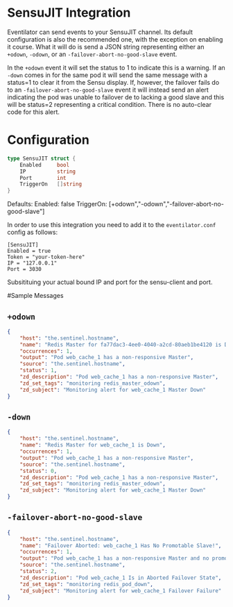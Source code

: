 # SensuJIT Integration

Eventilator can send events to your SensuJIT channel. Its default configuration
is also the recommended one, with the exception on enabling it course. What it
will do is send a JSON string representing either an `+odown`, `-odown`, or an
`-failover-abort-no-good-slave` event.

In the `+odown` event it will set the status to 1 to indicate this is a
warning. If an `-down` comes in for the same pod it will send the same message
with a status=1 to clear it from the Sensu display. If, however, the failover
fails do to an `-failover-abort-no-good-slave` event it will instead send an
alert indicating the pod was unable to failover de to lacking a good slave and
this will be status=2 representing a critical condition. There is no auto-clear
code for this alert.


# Configuration

``` go
type SensuJIT struct {
    Enabled     bool 
    IP       	string
	Port 		int
    TriggerOn   []string
}
```


Defaults:
	Enabled: false
	TriggerOn: [+odown","-odown","-failover-abort-no-good-slave"]

In order to use this integration you need to add it to the `eventilator.conf` config as follows:

```
[SensuJIT]
Enabled = true
Token = "your-token-here"
IP = "127.0.0.1"
Port = 3030
```

Subsitituing your actual bound IP and port for the sensu-client and port.


#Sample Messages

## `+odown`
```json
{
    "host": "the.sentinel.hostname",
    "name": "Redis Master for fa77dac3-4ee0-4040-a2cd-80aeb1be4120 is Down",
    "occurrences": 1,
    "output": "Pod web_cache_1 has a non-responsive Master",
    "source": "the.sentinel.hostname",
    "status": 1,
    "zd_description": "Pod web_cache_1 has a non-responsive Master",
    "zd_set_tags": "monitoring redis_master_odown",
    "zd_subject": "Monitoring alert for web_cache_1 Master Down"
}
```


## `-down`
```json
{
    "host": "the.sentinel.hostname",
    "name": "Redis Master for web_cache_1 is Down",
    "occurrences": 1,
    "output": "Pod web_cache_1 has a non-responsive Master",
    "source": "the.sentinel.hostname",
    "status": 0,
    "zd_description": "Pod web_cache_1 has a non-responsive Master",
    "zd_set_tags": "monitoring redis_master_odown",
    "zd_subject": "Monitoring alert for web_cache_1 Master Down"
}
```

## `-failover-abort-no-good-slave`
```json
{
    "host": "the.sentinel.hostname",
    "name": "Failover Aborted: web_cache_1 Has No Promotable Slave!",
    "occurrences": 1,
    "output": "Pod web_cache_1 has a non-responsive Master and no promotable slave",
    "source": "the.sentinel.hostname",
    "status": 2,
    "zd_description": "Pod web_cache_1 Is in Aborted Failover State",
    "zd_set_tags": "monitoring redis_pod_down",
    "zd_subject": "Monitoring alert for web_cache_1 Failover Failure"
}
```
